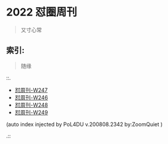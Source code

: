 # 2022 怼圈周刊
> 又寸心常

## 索引:
> 随缘

::.

- [ 怼周刊-W247](247w.md)
- [ 怼周刊-W246](246w.md)
- [ 怼周刊-W248](248w.md)
- [ 怼周刊-W249](249w.md)

(auto index injected by 
PoL4DU v.200808.2342 by:ZoomQuiet
)

.::


